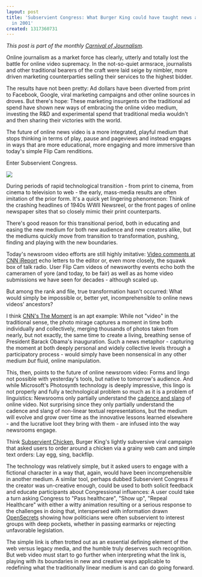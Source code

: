 ```yaml
---
layout: post
title: 'Subservient Congress: What Burger King could have taught news about video
  in 2001'
created: 1317360731
---
```

<em>This post is part of the monthly <A href="http://carnivalofjournalism.com/2011/09/08/carnival-of-journalism-online-video/">Carnival of Journalism</a>.</em>

Online journalism as a market force has clearly, utterly and totally lost the battle for online video supremacy. In the not-so-quiet armsrace, journalists and other traditional bearers of the craft were laid seige by nimbler, more driven marketing counterparties selling their services to the highest bidder.

The results have not been pretty: Ad dollars have been diverted from print to Facebook, Google, viral marketing campaigns and other online sources in droves. But there's hope: These marketing insurgents on the traditional ad spend have shown new ways of embracing the online video medium, investing the R&D and experimental spend that traditional media wouldn't and then sharing their victories with the world.

The future of online news video is a more integrated, playful medium that stops thinking in terms of play, pause and pageviews and instead engages in ways that are more educational, more engaging and more immersive than today's simple Flip Cam renditions.

Enter Subservient Congress.

<img src="http://morisy.com/files/images/subservient%20congress.preview.jpg" />

During periods of rapid technological transition - from print to cinema, from cinema to television to web - the early, mass-media results are often imitation of the prior form. It's a quick yet lingering phenomenon: Think of the crashing headlines of 1940s WWII Newsreel, or the front pages of online newspaper sites that so closely mimic their print counterparts.

There's good reason for this transitional period, both in educating and easing the new medium for both new audience and new creators alike, but the mediums quickly move from transition to transformation, pushing, finding and playing with the new boundaries.

Today's newsroom video efforts are still highly imitative: <a href="http://ireport.cnn.com/">Video comments at CNN iReport</a> echo letters to the editor or, even more closely, the squawk box of talk radio. User Flip Cam videos of newsworthy events echo both the cameramen of yore (and today, to be fair) as well as as home video submissions we have seen for decades - although scaled up.

But among the rank and file, true transformation hasn't occurred: What would simply be impossible or, better yet, incomprehensible to online news videos' ancestors?

I think <a href="http://edition.cnn.com/SPECIALS/2009/44.president/inauguration/themoment/">CNN's The Moment</a> is an apt example: While not "video" in the traditional sense, the photo mirage captures a moment in time both individually and collectively, merging thousands of photos taken from nearly, but not exactly, the same time to create a living, breathing sense of President Barack Obama's inauguration. Such a news metaphor - capturing the moment at both deeply personal and widely collective levels through a participatory process - would simply have been nonsensical in any other medium <em>but</em> fluid, online manipulation.

This, then, points to the future of online newsroom video: Forms and lingo not possible with yesterday's tools, but native to tomorrow's audience. And while Microsoft's Photosynth technology is deeply impressive, this lingo is not properly and fully a technological problem so much as it is a problem of linguistics: Newsrooms only partially understand the <a href="http://cadence.cc/">cadence and slang</a> of online video. Not surprising since they only partially understand the cadence and slang of non-linear textual representations, but the medium will evolve and grow over time as the innovative lessons learned elsewhere - and the lucrative loot they bring with them - are infused into the way newsrooms engage.

Think <a href="http://www.bk.com/en/us/campaigns/subservient-chicken.html">Subservient Chicken</a>, Burger King's lightly subversive viral campaign that asked users to order around a chicken via a grainy web cam and simple text orders: Lay egg, sing, backflip.

The technology was relatively simple, but it asked users to engage with a fictional character in a way that, again, would have been incomprehensible in another medium. A similar tool, perhaps dubbed Subservient Congress if the creator was un-creative enough, could be used to both solicit feedback and educate participants about Congressional influences: A user could take a turn asking Congress to "Pass healthcare", "Show up", "Repeal Healthcare" with either a witty animation resulting or a serious response to the challenges in doing that, interspersed with information drawn <a href="http://www.opensecrets.org/">OpenSecrets</a> showing how politicians were often subservient to interest groups with deep pockets, whether in passing earmarks or rejecting unfavorable legislation.

The simple link is often trotted out as an essential defining element of the web versus legacy media, and the humble truly deserves such recognition. But web video must start to go further when interpreting what the link is, playing with its boundaries in new and creative ways applicable to redefining what the traditionally linear medium is and can do going forward.
